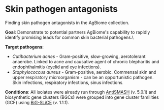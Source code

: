 # Skin pathogen antagonists
Finding skin pathogen antagonists in the AgBiome collection.

**Goal**: Demonstrate to potential partners AgBiome's capability to rapidly identify promising leads for common skin bacterial pathogens.\

**Target pathogens**:
- *Cutibacterium acnes* - Gram-positive, slow-growing, aerotolerant anaerobe. Linked to acne and causative agent of chronic blepharitis and endophthalmitis (eyelid and eye infections). 
- *Staphylococcus aureus* - Gram-positive, aerobic. Commensal skin and upper respiratory microorganism - can be an opportunistic pathogen. Skin infections, respiratory infections, sinus infections.   

**Conditions**: All isolates were already run through [AntiSMASH](https://github.com/antismash/antismash) (v. 5.0.1) and biosynthetic gene clusters (BGCs) were grouped into gene cluster familities (GCF) using [BiG-SLiCE](https://github.com/medema-group/bigslice) (v. 1.1.1).
